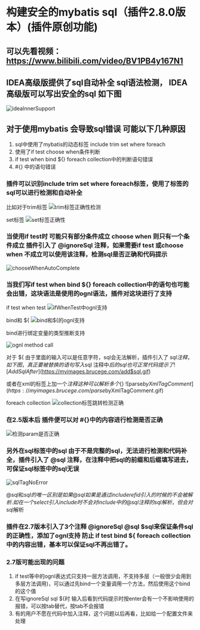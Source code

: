 #  构建安全的mybatis sql（插件2.8.0版本）(插件原创功能)

## 可以先看视频：https://www.bilibili.com/video/BV1PB4y167N1

## IDEA高级版提供了sql自动补全 sql语法检测， IDEA高级版可以写出安全的sql 如下图
![ideaInnerSupport](https://myimages.brucege.com/ideaInnerSupport.gif)

## 对于使用mybatis 会导致sql错误 可能以下几种原因
1.  sql中使用了mybatis的动态标签 include trim set where foreach
2.  使用了if test choose when条件判断
3.  if test when bind ${} foreach collection中的判断语句错误
4.  #{} 中的语句错误

### 插件可以识别include trim set where foreach标签，使用了标签的sql可以进行检测和自动补全
比如对于trim标签
![trim标签正确性检测](https://myimages.brucege.com/trim标签正确性检测.gif)

set标签
![set标签正确性](https://myimages.brucege.com/set标签正确性.gif)

### 当使用if test时 可能只有部分条件成立 choose when 则只有一个条件成立 插件引入了 @ignoreSql 注释，如果需要if test 或choose when 不成立可以使用该注释，检测sql是否正确和代码提示

![chooseWhenAutoComplete](https://myimages.brucege.com/chooseWhenAutoComplete.gif)

### 当我们写if test when bind ${} foreach collection中的语句也可能会出错，这块语法是使用的ognl语法，插件对这块进行了支持

if test when test
![ifWhenTest中ognl支持](https://myimages.brucege.com/ifWhenTest中ognl支持.gif)

bind和 ${
![bind和${的ognl支持](https://myimages.brucege.com/bind和${的ognl支持.gif)

bind进行绑定变量的类型推断支持

![ognl method call](https://myimages.brucege.com/collectionCallMethdo.gif)


对于 ${ 由于里面的输入可以是任意字符，sql会无法解析，插件引入了 $sql注释，如下图，真正要被替换的语句写入$sql 注释中$后的sql也可正常代码提示了
![AddSqlAfter$](https://myimages.brucege.com/add$sql.gif) 

或者在xml的标签上加一个$注释 这种可以解析多个${}
![parse$byXmlTagComment](https://myimages.brucege.com/parse$byXmlTagComment.gif)

foreach collection
![collection标签跳转检测正确](https://myimages.brucege.com/collection标签跳转检测正确.gif)

### 在2.5版本后 插件便可以对 #{}中的内容进行检测是否正确
![检测param是否正确](https://myimages.brucege.com/检测param是否正确.gif)

### 另外在sql标签中的sql 由于不是完整的sql，无法进行检测和代码补全，插件引入了 @sql 注释，在注释中把sql的前缀和后缀填写进去，可保证sql标签中的sql无误
![sqlTagNoError](https://myimages.brucege.com/sqlTagNoError.gif)

@sql和$sql的唯一区别是 如果@sql如果是通过 include refid引入的时候的不会被解析. 如在一个select引入include时 不会对include中的@sql注释的sql解析，但会对$sql解析

### 插件在2.7版本引入了3个注释 @ignoreSql @sql $sql来保证条件sql的正确性，添加了ognl支持 防止 if test bind ${ foreach collection中的内容出错，基本可以保证sql不再出错了。

### 2.7版可能出现的问题

1. if test等中的ognl表达式只支持一层方法调用，不支持多层（一般很少会用到多层方法调用)，可以通过先bind一个变量调用一个方法，然后使用这个bind的这个值
2. 在写ignoreSql sql ${时 输入后看到代码提示时按enter会有一个不影响使用的报错，可以按tab替代，按tab不会报错
3. 有的用户不愿在代码中加入注释，这个问题以后再看，比如给一个配置文件来处理
